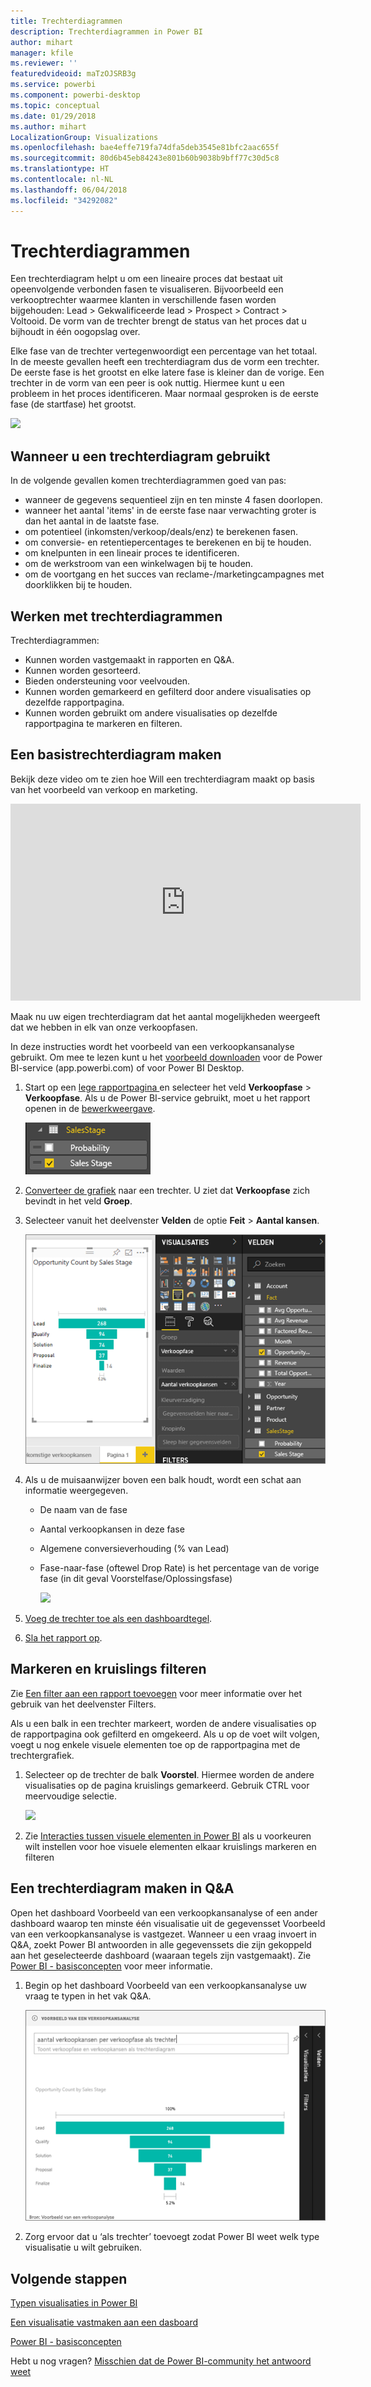 ```yaml
---
title: Trechterdiagrammen
description: Trechterdiagrammen in Power BI
author: mihart
manager: kfile
ms.reviewer: ''
featuredvideoid: maTzOJSRB3g
ms.service: powerbi
ms.component: powerbi-desktop
ms.topic: conceptual
ms.date: 01/29/2018
ms.author: mihart
LocalizationGroup: Visualizations
ms.openlocfilehash: bae4effe719fa74dfa5deb3545e81bfc2aac655f
ms.sourcegitcommit: 80d6b45eb84243e801b60b9038b9bff77c30d5c8
ms.translationtype: HT
ms.contentlocale: nl-NL
ms.lasthandoff: 06/04/2018
ms.locfileid: "34292082"
---
```

# <a name="funnel-charts"></a>Trechterdiagrammen
Een trechterdiagram helpt u om een lineaire proces dat bestaat uit opeenvolgende verbonden fasen te visualiseren. Bijvoorbeeld een verkooptrechter waarmee klanten in verschillende fasen worden bijgehouden: Lead \> Gekwalificeerde lead \> Prospect \> Contract \> Voltooid.  De vorm van de trechter brengt de status van het proces dat u bijhoudt in één oogopslag over.

Elke fase van de trechter vertegenwoordigt een percentage van het totaal. In de meeste gevallen heeft een trechterdiagram dus de vorm een trechter. De eerste fase is het grootst en elke latere fase is kleiner dan de vorige.  Een trechter in de vorm van een peer is ook nuttig. Hiermee kunt u een probleem in het proces identificeren.  Maar normaal gesproken is de eerste fase (de startfase) het grootst.

![](media/power-bi-visualization-funnel-charts/funnelplain.png)

## <a name="when-to-use-a-funnel-chart"></a>Wanneer u een trechterdiagram gebruikt
In de volgende gevallen komen trechterdiagrammen goed van pas:

* wanneer de gegevens sequentieel zijn en ten minste 4 fasen doorlopen.
* wanneer het aantal 'items' in de eerste fase naar verwachting groter is dan het aantal in de laatste fase.
* om potentieel (inkomsten/verkoop/deals/enz) te berekenen fasen.
* om conversie- en retentiepercentages te berekenen en bij te houden.
* om knelpunten in een lineair proces te identificeren.
* om de werkstroom van een winkelwagen bij te houden.
* om de voortgang en het succes van reclame-/marketingcampagnes met doorklikken bij te houden.

## <a name="working-with-funnel-charts"></a>Werken met trechterdiagrammen
Trechterdiagrammen:

* Kunnen worden vastgemaakt in rapporten en Q&A.
* Kunnen worden gesorteerd.
* Bieden ondersteuning voor veelvouden.
* Kunnen worden gemarkeerd en gefilterd door andere visualisaties op dezelfde rapportpagina.
* Kunnen worden gebruikt om andere visualisaties op dezelfde rapportpagina te markeren en filteren.

## <a name="create-a-basic-funnel-chart"></a>Een basistrechterdiagram maken
Bekijk deze video om te zien hoe Will een trechterdiagram maakt op basis van het voorbeeld van verkoop en marketing.

<iframe width="560" height="315" src="https://www.youtube.com/embed/qKRZPBnaUXM" frameborder="0" allow="autoplay; encrypted-media" allowfullscreen></iframe>


Maak nu uw eigen trechterdiagram dat het aantal mogelijkheden weergeeft dat we hebben in elk van onze verkoopfasen.

In deze instructies wordt het voorbeeld van een verkoopkansanalyse gebruikt. Om mee te lezen kunt u het [voorbeeld downloaden](sample-datasets.md) voor de Power BI-service (app.powerbi.com) of voor Power BI Desktop.   

1. Start op een [lege rapportpagina ](power-bi-report-add-page.md) en selecteer het veld **Verkoopfase** \> **Verkoopfase**. Als u de Power BI-service gebruikt, moet u het rapport openen in de [bewerkweergave](service-interact-with-a-report-in-editing-view.md).
   
    ![](media/power-bi-visualization-funnel-charts/funnelselectfield_new.png)
2. [Converteer de grafiek](power-bi-report-change-visualization-type.md) naar een trechter. U ziet dat **Verkoopfase** zich bevindt in het veld **Groep**. 
3. Selecteer vanuit het deelvenster **Velden** de optie **Feit** \> **Aantal kansen**.
   
    ![](media/power-bi-visualization-funnel-charts/power-bi-funnel.png)
4. Als u de muisaanwijzer boven een balk houdt, wordt een schat aan informatie weergegeven.
   
   * De naam van de fase
   * Aantal verkoopkansen in deze fase
   * Algemene conversieverhouding (% van Lead) 
   * Fase-naar-fase (oftewel Drop Rate) is het percentage van de vorige fase (in dit geval Voorstelfase/Oplossingsfase)
     
     ![](media/power-bi-visualization-funnel-charts/funnelhover_new.png)
5. [Voeg de trechter toe als een dashboardtegel](service-dashboard-tiles.md). 
6. [Sla het rapport op](service-report-save.md).

## <a name="highlighting-and-cross-filtering"></a>Markeren en kruislings filteren
Zie [Een filter aan een rapport toevoegen](power-bi-report-add-filter.md) voor meer informatie over het gebruik van het deelvenster Filters.

Als u een balk in een trechter markeert, worden de andere visualisaties op de rapportpagina ook gefilterd en omgekeerd. Als u op de voet wilt volgen, voegt u nog enkele visuele elementen toe op de rapportpagina met de trechtergrafiek.

1. Selecteer op de trechter de balk **Voorstel**. Hiermee worden de andere visualisaties op de pagina kruislings gemarkeerd. Gebruik CTRL voor meervoudige selectie.
   
   ![](media/power-bi-visualization-funnel-charts/funnelchartnoowl.gif)
2. Zie [Interacties tussen visuele elementen in Power BI](service-reports-visual-interactions.md) als u voorkeuren wilt instellen voor hoe visuele elementen elkaar kruislings markeren en filteren

## <a name="create-a-funnel-chart-in-qa"></a>Een trechterdiagram maken in Q&A
Open het dashboard Voorbeeld van een verkoopkansanalyse of een ander dashboard waarop ten minste één visualisatie uit de gegevensset Voorbeeld van een verkoopkansanalyse is vastgezet.  Wanneer u een vraag invoert in Q&A, zoekt Power BI antwoorden in alle gegevenssets die zijn gekoppeld aan het geselecteerde dashboard (waaraan tegels zijn vastgemaakt). Zie [Power BI - basisconcepten](service-basic-concepts.md) voor meer informatie.

1. Begin op het dashboard Voorbeeld van een verkoopkansanalyse uw vraag te typen in het vak Q&A.
   
   ![](media/power-bi-visualization-funnel-charts/funnelfromqna_new.png)
   
2. Zorg ervoor dat u ‘als trechter’ toevoegt zodat Power BI weet welk type visualisatie u wilt gebruiken.

## <a name="next-steps"></a>Volgende stappen
[Typen visualisaties in Power BI](power-bi-visualization-types-for-reports-and-q-and-a.md)

[Een visualisatie vastmaken aan een dasboard](service-dashboard-pin-tile-from-report.md)

[Power BI - basisconcepten](service-basic-concepts.md)

Hebt u nog vragen? [Misschien dat de Power BI-community het antwoord weet](http://community.powerbi.com/)

